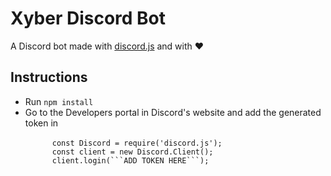 # Xyber Discord Bot
A Discord bot made with <a href="https://discord.js.org/#/">discord.js</a> and with ❤️
<h2> Instructions </h2>
<ul>
   <li>Run <code>npm install</code></li>
   <li>Go to the <a>Developers</a> portal in Discord's website and add the generated token in<br>
      <code>
      const Discord = require('discord.js');&nbsp;
      const client = new Discord.Client();&nbsp;
      client.login(```ADD TOKEN HERE```);&nbsp;
      </code>
   </li>
</ul>